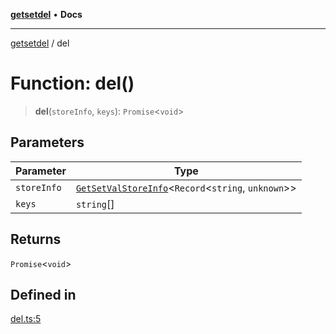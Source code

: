 [**getsetdel**](../README.md) • **Docs**

---

[getsetdel](../README.md) / del

# Function: del()

> **del**(`storeInfo`, `keys`): `Promise`\<`void`\>

## Parameters

| Parameter   | Type                                                                                           |
| ----------- | ---------------------------------------------------------------------------------------------- |
| `storeInfo` | [`GetSetValStoreInfo`](../interfaces/GetSetValStoreInfo.md)\<`Record`\<`string`, `unknown`\>\> |
| `keys`      | `string`[]                                                                                     |

## Returns

`Promise`\<`void`\>

## Defined in

[del.ts:5](https://github.com/ericvera/getsetdel/blob/main/src/del.ts#L5)
